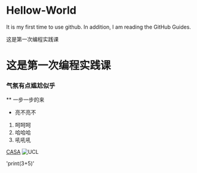 # Hellow-World
It is my first time to use github.
In addition, I am reading the GitHub Guides.

这是第一次编程实践课

# 这是第一次编程实践课

### 气氛有点尴尬似乎

** 一步一步的来

* 亮不亮不 


1) 呵呵呵
2) 哈哈哈
3) 吼吼吼
 
[CASA](https://www.ucl.ac.uk/bartlett/casa/)
![UCL](https://image.baidu.com/search/detail?ct=503316480&z=undefined&tn=baiduimagedetail&ipn=d&word=ucl%20CASA&step_word=&ie=utf-8&in=&cl=2&lm=-1&st=undefined&hd=undefined&latest=undefined&copyright=undefined&cs=2707103792,3187498654&os=3047539861,173538224&simid=4161318112,445576462&pn=0&rn=1&di=2640&ln=203&fr=&fmq=1602145035435_R&fm=&ic=undefined&s=undefined&se=&sme=&tab=0&width=undefined&height=undefined&face=undefined&is=0,0&istype=0&ist=&jit=&bdtype=0&spn=0&pi=0&gsm=0&objurl=http%3A%2F%2Fwww.huashen-edu.com%2Fuserfiles%2F20120612_112940_129.jpg&rpstart=0&rpnum=0&adpicid=0&force=undefined&ctd=1602145045714^3_1007X678%1)

'print(3+5)'

